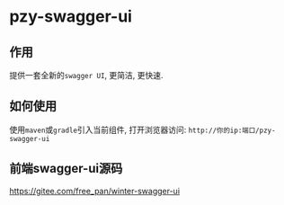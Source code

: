 # pzy-swagger-ui

## 作用

提供一套全新的`swagger UI`, 更简洁, 更快速.

## 如何使用

使用`maven`或`gradle`引入当前组件, 打开浏览器访问: `http://你的ip:端口/pzy-swagger-ui`

## 前端swagger-ui源码

https://gitee.com/free_pan/winter-swagger-ui